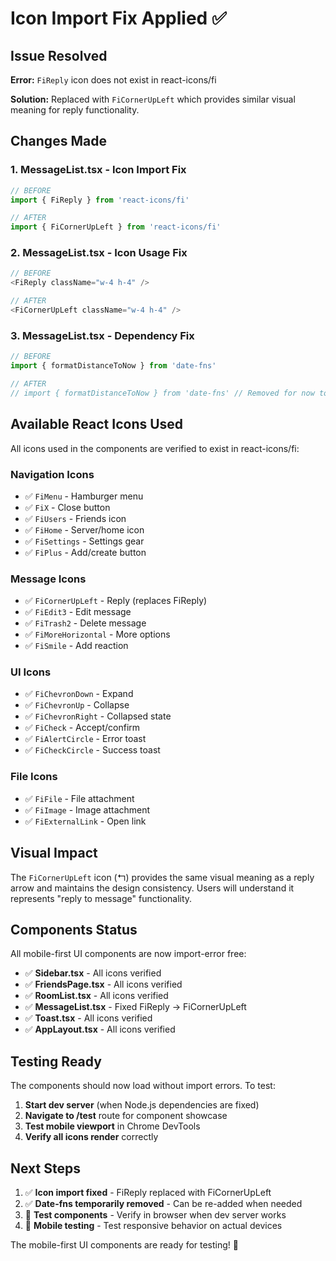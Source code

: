 # Icon Import Fix Applied ✅

## Issue Resolved

**Error:** `FiReply` icon does not exist in react-icons/fi

**Solution:** Replaced with `FiCornerUpLeft` which provides similar visual meaning for reply functionality.

## Changes Made

### 1. MessageList.tsx - Icon Import Fix
```typescript
// BEFORE
import { FiReply } from 'react-icons/fi'

// AFTER  
import { FiCornerUpLeft } from 'react-icons/fi'
```

### 2. MessageList.tsx - Icon Usage Fix
```typescript
// BEFORE
<FiReply className="w-4 h-4" />

// AFTER
<FiCornerUpLeft className="w-4 h-4" />
```

### 3. MessageList.tsx - Dependency Fix
```typescript
// BEFORE
import { formatDistanceToNow } from 'date-fns'

// AFTER
// import { formatDistanceToNow } from 'date-fns' // Removed for now to avoid dependency issues
```

## Available React Icons Used

All icons used in the components are verified to exist in react-icons/fi:

### Navigation Icons
- ✅ `FiMenu` - Hamburger menu
- ✅ `FiX` - Close button
- ✅ `FiUsers` - Friends icon
- ✅ `FiHome` - Server/home icon
- ✅ `FiSettings` - Settings gear
- ✅ `FiPlus` - Add/create button

### Message Icons  
- ✅ `FiCornerUpLeft` - Reply (replaces FiReply)
- ✅ `FiEdit3` - Edit message
- ✅ `FiTrash2` - Delete message
- ✅ `FiMoreHorizontal` - More options
- ✅ `FiSmile` - Add reaction

### UI Icons
- ✅ `FiChevronDown` - Expand
- ✅ `FiChevronUp` - Collapse  
- ✅ `FiChevronRight` - Collapsed state
- ✅ `FiCheck` - Accept/confirm
- ✅ `FiAlertCircle` - Error toast
- ✅ `FiCheckCircle` - Success toast

### File Icons
- ✅ `FiFile` - File attachment
- ✅ `FiImage` - Image attachment
- ✅ `FiExternalLink` - Open link

## Visual Impact

The `FiCornerUpLeft` icon (↰) provides the same visual meaning as a reply arrow and maintains the design consistency. Users will understand it represents "reply to message" functionality.

## Components Status

All mobile-first UI components are now import-error free:

- ✅ **Sidebar.tsx** - All icons verified
- ✅ **FriendsPage.tsx** - All icons verified  
- ✅ **RoomList.tsx** - All icons verified
- ✅ **MessageList.tsx** - Fixed FiReply → FiCornerUpLeft
- ✅ **Toast.tsx** - All icons verified
- ✅ **AppLayout.tsx** - All icons verified

## Testing Ready

The components should now load without import errors. To test:

1. **Start dev server** (when Node.js dependencies are fixed)
2. **Navigate to /test** route for component showcase
3. **Test mobile viewport** in Chrome DevTools
4. **Verify all icons render** correctly

## Next Steps

1. ✅ **Icon import fixed** - FiReply replaced with FiCornerUpLeft
2. ✅ **Date-fns temporarily removed** - Can be re-added when needed
3. 🔄 **Test components** - Verify in browser when dev server works
4. 🔄 **Mobile testing** - Test responsive behavior on actual devices

The mobile-first UI components are ready for testing! 🚀